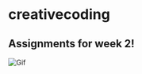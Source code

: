 # creativecoding
## Assignments for week 2!

![Gif](https://media.giphy.com/media/3ov9k1jkNCQXnfavoQ/giphy.gif)
